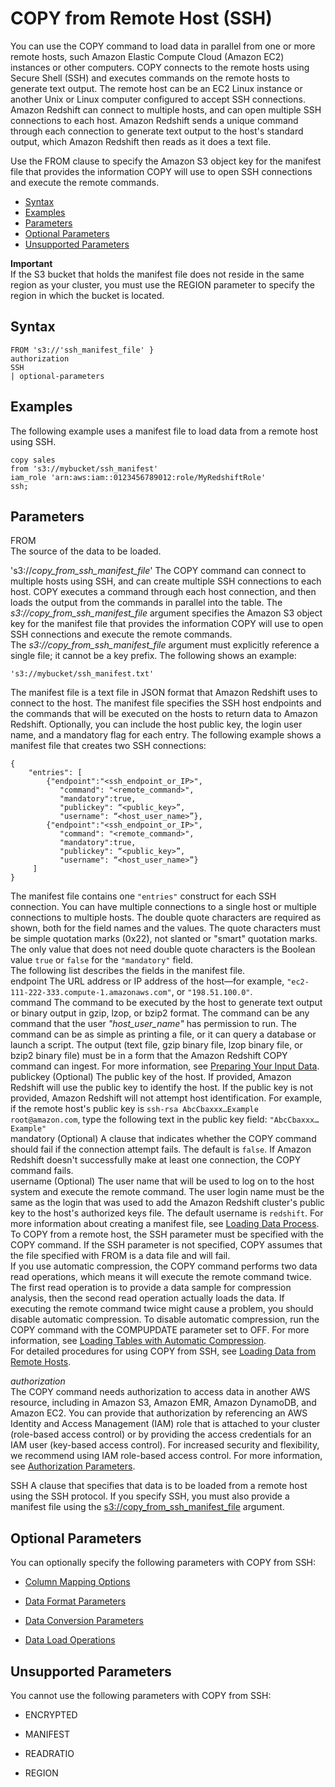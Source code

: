 # COPY from Remote Host \(SSH\)<a name="copy-parameters-data-source-ssh"></a>

You can use the COPY command to load data in parallel from one or more remote hosts, such Amazon Elastic Compute Cloud \(Amazon EC2\) instances or other computers\. COPY connects to the remote hosts using Secure Shell \(SSH\) and executes commands on the remote hosts to generate text output\. The remote host can be an EC2 Linux instance or another Unix or Linux computer configured to accept SSH connections\. Amazon Redshift can connect to multiple hosts, and can open multiple SSH connections to each host\. Amazon Redshift sends a unique command through each connection to generate text output to the host's standard output, which Amazon Redshift then reads as it does a text file\.

Use the FROM clause to specify the Amazon S3 object key for the manifest file that provides the information COPY will use to open SSH connections and execute the remote commands\. 


+ [Syntax](#copy-parameters-data-source-ssh-syntax)
+ [Examples](#copy-parameters-data-source-ssh-examples)
+ [Parameters](#copy-parameters-data-source-ssh-parameters)
+ [Optional Parameters](#copy-parameters-data-source-ssh-optional-parms)
+ [Unsupported Parameters](#copy-parameters-data-source-ssh-unsupported-parms)

**Important**  
 If the S3 bucket that holds the manifest file does not reside in the same region as your cluster, you must use the REGION parameter to specify the region in which the bucket is located\. 

## Syntax<a name="copy-parameters-data-source-ssh-syntax"></a>

```
FROM 's3://'ssh_manifest_file' }
authorization
SSH
| optional-parameters
```

## Examples<a name="copy-parameters-data-source-ssh-examples"></a>

The following example uses a manifest file to load data from a remote host using SSH\. 

```
copy sales
from 's3://mybucket/ssh_manifest' 
iam_role 'arn:aws:iam::0123456789012:role/MyRedshiftRole'
ssh;
```

## Parameters<a name="copy-parameters-data-source-ssh-parameters"></a>

FROM  
The source of the data to be loaded\. 

's3://*copy\_from\_ssh\_manifest\_file*'  <a name="copy-ssh-manifest"></a>
The COPY command can connect to multiple hosts using SSH, and can create multiple SSH connections to each host\. COPY executes a command through each host connection, and then loads the output from the commands in parallel into the table\. The *s3://copy\_from\_ssh\_manifest\_file* argument specifies the Amazon S3 object key for the manifest file that provides the information COPY will use to open SSH connections and execute the remote commands\.  
The *s3://copy\_from\_ssh\_manifest\_file* argument must explicitly reference a single file; it cannot be a key prefix\. The following shows an example:  

```
's3://mybucket/ssh_manifest.txt'
```
The manifest file is a text file in JSON format that Amazon Redshift uses to connect to the host\. The manifest file specifies the SSH host endpoints and the commands that will be executed on the hosts to return data to Amazon Redshift\. Optionally, you can include the host public key, the login user name, and a mandatory flag for each entry\. The following example shows a manifest file that creates two SSH connections:   

```
{ 
    "entries": [ 
	    {"endpoint":"<ssh_endpoint_or_IP>", 
           "command": "<remote_command>",
           "mandatory":true, 
           "publickey": “<public_key>”, 
           "username": “<host_user_name>”}, 
	    {"endpoint":"<ssh_endpoint_or_IP>", 
           "command": "<remote_command>",
           "mandatory":true, 
           "publickey": “<public_key>”, 
           "username": “<host_user_name>”} 
     ] 
}
```
The manifest file contains one `"entries"` construct for each SSH connection\. You can have multiple connections to a single host or multiple connections to multiple hosts\. The double quote characters are required as shown, both for the field names and the values\. The quote characters must be simple quotation marks \(0x22\), not slanted or "smart" quotation marks\. The only value that does not need double quote characters is the Boolean value `true` or `false` for the `"mandatory"` field\.   
The following list describes the fields in the manifest file\.     
endpoint  <a name="copy-ssh-manifest-endpoint"></a>
The URL address or IP address of the host—for example, `"ec2-111-222-333.compute-1.amazonaws.com"`, or `"198.51.100.0"`\.   
command  <a name="copy-ssh-manifest-command"></a>
The command to be executed by the host to generate text output or binary output in gzip, lzop, or bzip2 format\. The command can be any command that the user *"host\_user\_name"* has permission to run\. The command can be as simple as printing a file, or it can query a database or launch a script\. The output \(text file, gzip binary file, lzop binary file, or bzip2 binary file\) must be in a form that the Amazon Redshift COPY command can ingest\. For more information, see [Preparing Your Input Data](t_preparing-input-data.md)\.  
publickey  <a name="copy-ssh-manifest-publickey"></a>
\(Optional\) The public key of the host\. If provided, Amazon Redshift will use the public key to identify the host\. If the public key is not provided, Amazon Redshift will not attempt host identification\. For example, if the remote host's public key is `ssh-rsa AbcCbaxxx…Example root@amazon.com`, type the following text in the public key field: `"AbcCbaxxx…Example"`  
mandatory  <a name="copy-ssh-manifest-mandatory"></a>
\(Optional\) A clause that indicates whether the COPY command should fail if the connection attempt fails\. The default is `false`\. If Amazon Redshift doesn't successfully make at least one connection, the COPY command fails\.  
username  <a name="copy-ssh-manifest-username"></a>
\(Optional\) The user name that will be used to log on to the host system and execute the remote command\. The user login name must be the same as the login that was used to add the Amazon Redshift cluster's public key to the host's authorized keys file\. The default username is `redshift`\.
For more information about creating a manifest file, see [Loading Data Process](loading-data-from-remote-hosts.md#load-from-host-process)\.  
To COPY from a remote host, the SSH parameter must be specified with the COPY command\. If the SSH parameter is not specified, COPY assumes that the file specified with FROM is a data file and will fail\.   
If you use automatic compression, the COPY command performs two data read operations, which means it will execute the remote command twice\. The first read operation is to provide a data sample for compression analysis, then the second read operation actually loads the data\. If executing the remote command twice might cause a problem, you should disable automatic compression\. To disable automatic compression, run the COPY command with the COMPUPDATE parameter set to OFF\. For more information, see [Loading Tables with Automatic Compression](c_Loading_tables_auto_compress.md)\.  
For detailed procedures for using COPY from SSH, see [Loading Data from Remote Hosts](loading-data-from-remote-hosts.md)\.

*authorization*  
The COPY command needs authorization to access data in another AWS resource, including in Amazon S3, Amazon EMR, Amazon DynamoDB, and Amazon EC2\. You can provide that authorization by referencing an AWS Identity and Access Management \(IAM\) role that is attached to your cluster \(role\-based access control\) or by providing the access credentials for an IAM user \(key\-based access control\)\. For increased security and flexibility, we recommend using IAM role\-based access control\. For more information, see [Authorization Parameters](copy-parameters-authorization.md)\.

SSH  <a name="copy-ssh"></a>
A clause that specifies that data is to be loaded from a remote host using the SSH protocol\. If you specify SSH, you must also provide a manifest file using the [s3://copy_from_ssh_manifest_file](#copy-ssh-manifest) argument\. 

## Optional Parameters<a name="copy-parameters-data-source-ssh-optional-parms"></a>

You can optionally specify the following parameters with COPY from SSH: 

+ [Column Mapping Options](copy-parameters-column-mapping.md)

+ [Data Format Parameters](copy-parameters-data-format.md#copy-data-format-parameters)

+ [Data Conversion Parameters](copy-parameters-data-conversion.md)

+ [ Data Load Operations](copy-parameters-data-load.md)

## Unsupported Parameters<a name="copy-parameters-data-source-ssh-unsupported-parms"></a>

You cannot use the following parameters with COPY from SSH: 

+ ENCRYPTED

+ MANIFEST

+ READRATIO

+ REGION